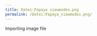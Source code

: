 ```yaml
---
title: Datei:Papaya viewmodes.png
permalink: /Datei:Papaya_viewmodes.png/
---
```


Importing image file